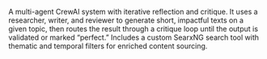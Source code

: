 A multi-agent CrewAI system with iterative reflection and critique. It uses a researcher, writer, and reviewer to generate short, impactful texts on a given topic, then routes the result through a critique loop until the output is validated or marked “perfect.” Includes a custom SearxNG search tool with thematic and temporal filters for enriched content sourcing.
